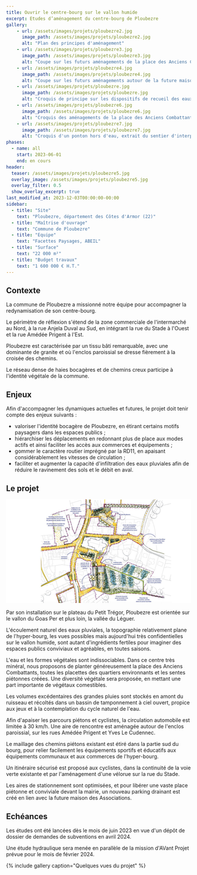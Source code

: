 ```yaml
---
title: Ouvrir le centre-bourg sur le vallon humide
excerpt: Etudes d’aménagement du centre-bourg de Ploubezre
gallery:
    - url: /assets/images/projets/ploubezre2.jpg
      image_path: /assets/images/projets/ploubezre2.jpg
      alt: "Plan des principes d'aménagement"
    - url: /assets/images/projets/ploubezre3.jpg
      image_path: /assets/images/projets/ploubezre3.jpg
      alt: "Coupe sur les futurs aménagements de la place des Anciens Combattants"
    - url: /assets/images/projets/ploubezre4.jpg
      image_path: /assets/images/projets/ploubezre4.jpg
      alt: "Coupe sur les futurs aménagements autour de la future maison des Associations"
    - url: /assets/images/projets/ploubezre.jpg
      image_path: /assets/images/projets/ploubezre.jpg
      alt: "Croquis de principe sur les dispositifs de recueil des eaux pluviales à ciel ouvert"
    - url: /assets/images/projets/ploubezre6.jpg
      image_path: /assets/images/projets/ploubezre6.jpg
      alt: "Croquis des aménagements de la place des Anciens Combattants, avec la terrasse du restaurant KreisKer"
    - url: /assets/images/projets/ploubezre7.jpg
      image_path: /assets/images/projets/ploubezre7.jpg
      alt: "Croquis d'un ponton hors d'eau, extrait du sentier d'interprétation aménagé dans la zone humide du Goas Per"
phases:
  - name: all
    start: 2023-06-01
    end: en cours
header:
  teaser: /assets/images/projets/ploubezre5.jpg
  overlay_image: /assets/images/projets/ploubezre5.jpg
  overlay_filter: 0.5
  show_overlay_excerpt: true
last_modified_at: 2023-12-03T00:00:00-00:00
sidebar:
  - title: "Site"
    text: "Ploubezre, département des Côtes d'Armor (22)"
  - title: "Maîtrise d'ouvrage"
    text: "Commune de Ploubezre"
  - title: "Equipe"
    text: "Facettes Paysages, ABEIL"
  - title: "Surface"
    text: "22 000 m²"
  - title: "Budget travaux"
    text: "1 600 000 € H.T."
---
```

## Contexte

La commune de Ploubezre a missionné notre équipe pour accompagner la redynamisation de son centre-bourg.

Le périmètre de réflexion s'étend de la zone commerciale de l'intermarché au Nord, à la rue Anjela Duval au Sud, en intégrant la rue du Stade à l'Ouest et la rue Amédée Prigent à l'Est.

Ploubezre est caractérisée par un tissu bâti remarquable, avec une dominante de granite et où l'enclos paroissial se dresse fièrement à la croisée des chemins. 

Le réseau dense de haies bocagères et de chemins creux participe à l'identité végétale de la commune.

## Enjeux

Afin d'accompagner les dynamiques actuelles et futures, le projet doit tenir compte des enjeux suivants :
* valoriser l'identité bocagère de Ploubezre, en étirant certains motifs paysagers dans les espaces publics ;
* hiérarchiser les déplacements en redonnant plus de place aux modes actifs et ainsi faciliter les accès aux commerces et équipements ;
* gommer le caractère routier imprégné par la RD11, en apaisant considérablement les vitesses de circulation ;
* faciliter et augmenter la capacité d'infiltration des eaux pluviales afin de réduire le ravinement des sols et le débit en aval.

## Le projet

![plan des principes d'aménagement sur l'hyper-bourg](/assets/images/projets/ploubezre2.jpg)

Par son installation sur le plateau du Petit Trégor, Ploubezre est orientée sur le vallon du Goas Per et plus loin, la vallée du Léguer. 

L'écoulement naturel des eaux pluviales, la topographie relativement plane de l'hyper-bourg, les vues possibles mais aujourd'hui très confidentielles sur le vallon humide, sont autant d'ingrédients fertiles pour imaginer des espaces publics conviviaux et agréables, en toutes saisons.

L'eau et les formes végétales sont indissociables. Dans ce centre très minéral, nous proposons de planter généreusement la place des Anciens Combattants, toutes les placettes des quartiers environnants et les sentes piétonnes créées. Une diversité végétale sera proposée, en mettant une part importante de végétaux comestibles.

Les volumes excédentaires des grandes pluies sont stockés en amont du ruisseau et récoltés dans un bassin de tamponnement à ciel ouvert, propice aux jeux et à la contemplation du cycle naturel de l'eau. 

Afin d'apaiser les parcours piétons et cyclistes, la circulation automobile est limitée à 30 km/h. Une aire de rencontre est aménagée autour de l'enclos paroissial, sur les rues Amédée Prigent et Yves Le Cudennec. 

Le maillage des chemins piétons existant est étiré dans la partie sud du bourg, pour relier facilement les équipements sportifs et éducatifs aux équipements communaux et aux commerces de l'hyper-bourg.

Un itinéraire sécurisé est proposé aux cyclistes, dans la continuité de la voie verte existante et par l'aménagement d'une vélorue sur la rue du Stade.

Les aires de stationnement sont optimisées, et pour libérer une vaste place piétonne et conviviale devant la mairie, un nouveau parking drainant est créé en lien avec la future maison des Associations. 


## Echéances

Les études ont été lancées dès le mois de juin 2023 en vue d'un dépôt de dossier de demandes de subventions en avril 2024.

Une étude hydraulique sera menée en parallèle de la mission d'AVant Projet prévue pour le mois de février 2024.

{% include gallery caption="Quelques vues du projet" %}
